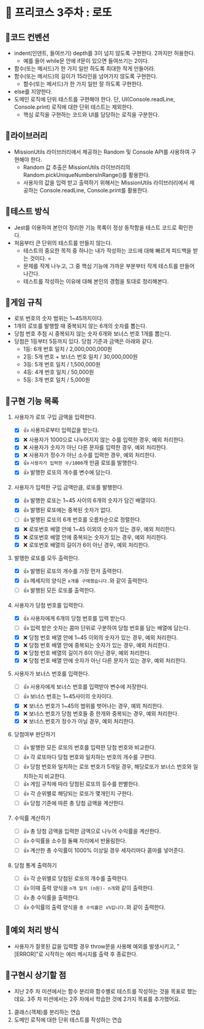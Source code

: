 # 🚀 프리코스 3주차 : 로또

## 📌코드 컨벤션

- indent(인덴트, 들여쓰기) depth를 3이 넘지 않도록 구현한다. 2까지만 허용한다.
    - 예를 들어 while문 안에 if문이 있으면 들여쓰기는 2이다.
- 함수(또는 메서드)가 한 가지 일만 하도록 최대한 작게 만들어라.
- 함수(또는 메서드)의 길이가 15라인을 넘어가지 않도록 구현한다.
    - 함수(또는 메서드)가 한 가지 일만 잘 하도록 구현한다.
- else를 지양한다.
- 도메인 로직에 단위 테스트를 구현해야 한다. 단, UI(Console.readLine, Console.print) 로직에 대한 단위 테스트는 제외한다.
    - 핵심 로직을 구현하는 코드와 UI를 담당하는 로직을 구분한다.

## 📌라이브러리

- MissionUtils 라이브러리에서 제공하는 Random 및 Console API를 사용하여 구현해야 한다.
    - Random 값 추출은 MissionUtils 라이브러리의 Random.pickUniqueNumbersInRange()를 활용한다.
    - 사용자의 값을 입력 받고 출력하기 위해서는 MissionUtils 라이브러리에서 제공하는 Console.readLine, Console.print를 활용한다.
## 📌테스트 방식

- Jest를 이용하여 본인이 정리한 기능 목록이 정상 동작함을 테스트 코드로 확인한다.
- 처음부터 큰 단위의 테스트를 만들지 않는다.
    - 테스트의 중요한 목적 중 하나는 내가 작성하는 코드에 대해 빠르게 피드백을 받는 것이다. =
    - 문제를 작게 나누고, 그 중 핵심 기능에 가까운 부분부터 작게 테스트를 만들어 나간다.
    - 테스트를 작성하는 이유에 대해 본인의 경험을 토대로 정리해본다.

## 📌게임 규칙

- 로또 번호의 숫자 범위는 1~45까지이다.
- 1개의 로또를 발행할 때 중복되지 않는 6개의 숫자를 뽑는다.
- 당첨 번호 추첨 시 중복되지 않는 숫자 6개와 보너스 번호 1개를 뽑는다.
- 당첨은 1등부터 5등까지 있다. 당첨 기준과 금액은 아래와 같다.
    - 1등: 6개 번호 일치 / 2,000,000,000원
    - 2등: 5개 번호 + 보너스 번호 일치 / 30,000,000원
    - 3등: 5개 번호 일치 / 1,500,000원
    - 4등: 4개 번호 일치 / 50,000원
    - 5등: 3개 번호 일치 / 5,000원

## 📌구현 기능 목록

1. 사용자가 로또 구입 금액을 입력한다.
    - [x] 👍 사용자로부터 입력값을 받는다.
    - [x] ❌ 사용자가 1000으로 나누어지지 않는 수를 입력한 경우, 예외 처리한다.
    - [x] ❌ 사용자가 숫자가 아닌 다른 문자를 입력한 경우, 예외 처리한다. 
    - [x] ❌ 사용자가 정수가 아닌 소수를 입력한 경우, 예외 처리한다.
    - [x] 👍 `사용자가 입력한 수/1000`개 만큼 로또를 발행한다.
    - [x] 👍 발행한 로또의 개수를 변수에 담는다.
  
2. 사용자가 입력한 구입 금액만큼, 로또를 발행한다.

    - [x] 👍 발행한 로또는 1~45 사이의 6개의 숫자가 담긴 배열이다.
    - [x] 👍 발행된 로또에는 중복된 숫자가 없다.
    - [ ] 👍 발행된 로또의 6개 번호를 오름차순으로 정렬한다.
    - [x] ❌ 로또번호 배열 안에 1~45 이외의 숫자가 있는 경우, 예외 처리한다.
    - [x] ❌ 로또번호 배열 안에 중복되는 숫자가 있는 경우, 예외 처리한다.
    - [x] ❌ 로또번호 배열의 길이가 6이 아닌 경우, 예외 처리한다.

3. 발행한 로또를 모두 출력한다.
    - [x] 👍 발행된 로또의 개수를 가장 먼저 출력한다. 
    - [x] 👍 메세지의 양식은 `x개를 구매했습니다.`와 같이 출력한다.
    - [ ] 👍 발행된 모든 로또를 출력한다.
  
4. 사용자가 당첨 번호를 입력한다.
    - [x] 👍 사용자에게 6개의 당첨 번호를 입력 받는다.
    - [ ] 👍 입력 받은 숫자는 콤마 단위로 구분하여 당첨 번호를 담는 배열에 담는다. 
    - [x] ❌ 당첨 번호 배열 안에 1~45 이외의 숫자가 있는 경우, 예외 처리한다.
    - [x] ❌ 당첨 번호 배열 안에 중복되는 숫자가 있는 경우, 예외 처리한다.
    - [x] ❌ 당첨 번호 배열의 길이가 6이 아닌 경우, 예외 처리한다.
    - [x] ❌ 당첨 번호 배열 안에 숫자가 아닌 다른 문자가 있는 경우, 예외 처리한다.

5. 사용자가 보너스 번호를 입력한다.
    - [ ] 👍 사용자에게 보너스 번호를 입력받아 변수에 저장한다.
    - [ ] 👍 보너스 번호는 1~45사이의 숫자이다. 
    - [x] ❌ 보너스 번호가 1~45의 범위를 벗어나는 경우, 예외 처리한다.
    - [x] ❌ 보너스 번호가 당첨 번호들 중 한개와 중복되는 경우, 예외 처리한다.
    - [x] ❌ 보너스 번호가 정수가 아닐 경우, 예외 처리한다.

6. 당첨여부 판단하기
    - [ ] 👍 발행한 모든 로또의 번호를 입력한 당첨 번호와 비교한다.
    - [ ] 👍 각 로또마다 당첨 번호와 일치하는 번호의 개수를 구한다.
    - [ ] 👍 당첨 번호와 일치하는 로또 번호가 5개일 경우, 해당로또가 보너스 번호와 일치하는지 비교한다.
    - [ ] 👍 게임 규칙에 따라 당첨된 로또의 등수를 판별한다.
    - [ ] 👍 각 순위별로 해당되는 로또가 몇개인지 구한다.
    - [ ] 👍 당첨 기준에 따른 총 당첨 금액을 계산한다.

7. 수익률 계산하기
    - [ ] 👍 총 당첨 금액을 입력한 금액으로 나누어 수익률을 계산한다. 
    - [ ] 👍 수익률을 소수점 둘째 자리에서 반올림한다.
    - [ ] 👍 계산한 총 수익률이 1000% 이상일 경우 세자리마다 콤마를 넣어준다. 
  
8. 당첨 통계 출력하기
    - [ ] 👍 각 순위별로 당첨된 로또의 개수를 출력한다.
    - [ ] 👍 이때 출력 양식을 `n개 일치 (n원)- n개`와 같이 출력한다.
    - [ ] 👍 총 수익률을 출력한다.
    - [ ] 👍 수익률의 출력 양식을 `총 수익률은 x%입니다.`와 같이 출력한다.

## 📌예외 처리 방식

- 사용자가 잘못된 값을 입력할 경우 throw문을 사용해 예외를 발생시키고, "[ERROR]"로 시작하는 에러 메시지를 출력 후 종료한다.

## 📌구현시 상기할 점

- 지난 2주 차 미션에서는 함수 분리와 함수별로 테스트를 작성하는 것을 목표로 했는데요. 3주 차 미션에서는 2주 차에서 학습한 것에 2가지 목표를 추가했어요.

1. 클래스(객체)를 분리하는 연습
2. 도메인 로직에 대한 단위 테스트를 작성하는 연습